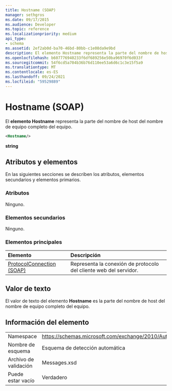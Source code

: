 ```yaml
---
title: Hostname (SOAP)
manager: sethgros
ms.date: 09/17/2015
ms.audience: Developer
ms.topic: reference
ms.localizationpriority: medium
api_type:
- schema
ms.assetid: 2ef2ab0d-ba70-46bd-80bb-c1e08da9e9bd
description: El elemento Hostname representa la parte del nombre de host del nombre de equipo completo del equipo.
ms.openlocfilehash: b607776940233f6df689256e50ba96970f6d033f
ms.sourcegitcommit: 54f6cd5a704b36b76d110ee53a6d6c1c3e15f5a9
ms.translationtype: MT
ms.contentlocale: es-ES
ms.lasthandoff: 09/24/2021
ms.locfileid: "59529889"
---
```

# <a name="hostname-soap"></a>Hostname (SOAP)

El **elemento Hostname** representa la parte del nombre de host del nombre de equipo completo del equipo. 
  
```XML
<Hostname/>
```

 **string**
## <a name="attributes-and-elements"></a>Atributos y elementos

En las siguientes secciones se describen los atributos, elementos secundarios y elementos primarios.
  
### <a name="attributes"></a>Atributos

Ninguno.
  
### <a name="child-elements"></a>Elementos secundarios

Ninguno.
  
### <a name="parent-elements"></a>Elementos principales

|**Elemento**|**Descripción**|
|:-----|:-----|
|[ProtocolConnection (SOAP)](protocolconnection-soap.md) <br/> |Representa la conexión de protocolo del cliente web del servidor.  <br/> |
   
## <a name="text-value"></a>Valor de texto

El valor de texto del elemento **Hostname** es la parte del nombre de host del nombre de equipo completo del equipo. 
  
## <a name="element-information"></a>Información del elemento

|||
|:-----|:-----|
|Namespace  <br/> |https://schemas.microsoft.com/exchange/2010/Autodiscover  <br/> |
|Nombre de esquema  <br/> |Esquema de detección automática  <br/> |
|Archivo de validación  <br/> |Messages.xsd  <br/> |
|Puede estar vacío  <br/> |Verdadero  <br/> |
   

